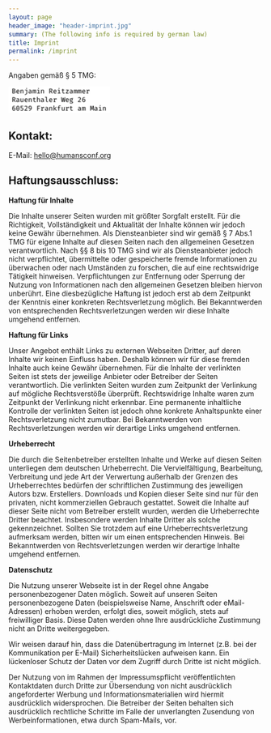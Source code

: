 ```yaml
---
layout: page
header_image: "header-imprint.jpg"
summary: (The following info is required by german law)
title: Imprint
permalink: /imprint
---
```


Angaben gemäß § 5 TMG:

![](/assets/imprint.png)

## Kontakt:
E-Mail: [hello@humansconf.org](mailto:hello@humansconf.org)

## Haftungsausschluss:

**Haftung für Inhalte**

Die Inhalte unserer Seiten wurden mit größter Sorgfalt erstellt. Für die Richtigkeit, Vollständigkeit und Aktualität
der Inhalte können wir jedoch keine Gewähr übernehmen. Als Diensteanbieter sind wir gemäß § 7 Abs.1 TMG für eigene
Inhalte auf diesen Seiten nach den allgemeinen Gesetzen verantwortlich. Nach §§ 8 bis 10 TMG sind wir als
Diensteanbieter jedoch nicht verpflichtet, übermittelte oder gespeicherte fremde Informationen zu überwachen oder nach
Umständen zu forschen, die auf eine rechtswidrige Tätigkeit hinweisen. Verpflichtungen zur Entfernung oder Sperrung der
Nutzung von Informationen nach den allgemeinen Gesetzen bleiben hiervon unberührt. Eine diesbezügliche Haftung ist
jedoch erst ab dem Zeitpunkt der Kenntnis einer konkreten Rechtsverletzung möglich. Bei Bekanntwerden von entsprechenden
Rechtsverletzungen werden wir diese Inhalte umgehend entfernen.

**Haftung für Links**

Unser Angebot enthält Links zu externen Webseiten Dritter, auf deren Inhalte wir keinen Einfluss haben. Deshalb
können wir für diese fremden Inhalte auch keine Gewähr übernehmen. Für die Inhalte der verlinkten Seiten ist stets der
jeweilige Anbieter oder Betreiber der Seiten verantwortlich. Die verlinkten Seiten wurden zum Zeitpunkt der Verlinkung
auf mögliche Rechtsverstöße überprüft. Rechtswidrige Inhalte waren zum Zeitpunkt der Verlinkung nicht erkennbar. Eine
permanente inhaltliche Kontrolle der verlinkten Seiten ist jedoch ohne konkrete Anhaltspunkte einer Rechtsverletzung
nicht zumutbar. Bei Bekanntwerden von Rechtsverletzungen werden wir derartige Links umgehend entfernen.

**Urheberrecht**

Die durch die Seitenbetreiber erstellten Inhalte und Werke auf diesen Seiten unterliegen dem deutschen Urheberrecht.
Die Vervielfältigung, Bearbeitung, Verbreitung und jede Art der Verwertung außerhalb der Grenzen des Urheberrechtes
bedürfen der schriftlichen Zustimmung des jeweiligen Autors bzw. Erstellers. Downloads und Kopien dieser Seite sind nur
für den privaten, nicht kommerziellen Gebrauch gestattet. Soweit die Inhalte auf dieser Seite nicht vom Betreiber
erstellt wurden, werden die Urheberrechte Dritter beachtet. Insbesondere werden Inhalte Dritter als solche
gekennzeichnet. Sollten Sie trotzdem auf eine Urheberrechtsverletzung aufmerksam werden, bitten wir um einen
entsprechenden Hinweis. Bei Bekanntwerden von Rechtsverletzungen werden wir derartige Inhalte umgehend entfernen.

**Datenschutz**

Die Nutzung unserer Webseite ist in der Regel ohne Angabe personenbezogener Daten möglich. Soweit auf unseren Seiten
personenbezogene Daten (beispielsweise Name, Anschrift oder eMail-Adressen) erhoben werden, erfolgt dies, soweit
möglich, stets auf freiwilliger Basis. Diese Daten werden ohne Ihre ausdrückliche Zustimmung nicht an Dritte
weitergegeben.

Wir weisen darauf hin, dass die Datenübertragung im Internet (z.B. bei der Kommunikation per E-Mail)
Sicherheitslücken aufweisen kann. Ein lückenloser Schutz der Daten vor dem Zugriff durch Dritte ist nicht möglich.

Der Nutzung von im Rahmen der Impressumspflicht veröffentlichten Kontaktdaten durch Dritte zur Übersendung von nicht
ausdrücklich angeforderter Werbung und Informationsmaterialien wird hiermit ausdrücklich widersprochen. Die Betreiber
der Seiten behalten sich ausdrücklich rechtliche Schritte im Falle der unverlangten Zusendung von Werbeinformationen,
etwa durch Spam-Mails, vor.
